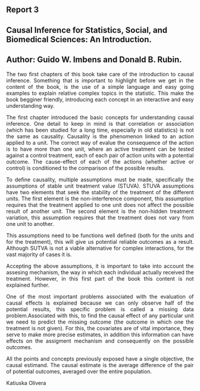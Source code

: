 ## Report 3
## Causal Inference for Statistics, Social, and Biomedical Sciences: An Introduction.
## Author: Guido W. Imbens and Donald B. Rubin. 
<p style='text-align: justify;'> The two first chapters of this book take care of the introduction to causal inference. Something that is important to highlight before we get in the content of the book, is the use of a simple language and easy going examples to explain relative complex topics in the statistic. This make the book begginer friendly, introducing each concept in an interactive and easy understanding way.<p>
<p style='text-align: justify;'> The first chapter introduced the basic concepts for understanding causal inference. One detail to keep in mind is that correlation or association (which has been studied for a long time, especially in old statistics) is not the same as causality. Causality is the phenomenon linked to an action applied to a unit. The correct way of evalue the consequence of the action is to have more than one unit, where an active treatment can be tested against a control treatment, each of each pair of action units with a potential outcome.  The cause-effect of each of the actions (whether active or control) is conditioned to the comparison of the possible results.<p>
<p style='text-align: justify;'>To define causality, multiple assumptions must be made, specifically the assumptions of stable unit treatment value (STUVA). STUVA assumptions have two elements that seek the stability of the treatment of the different units. The first element is the non-interference component, this assumption requires that the treatment applied to one unit does not affect the possible result of another unit. The second element is the non-hidden treatment variation, this assumption requires that the treatment does not vary from one unit to another.<p>
<p style='text-align: justify;'>This assumptions need to be functions well defined (both for the units and for the treatment), this will give us potential reliable outcomes as a result. Although SUTVA is not a viable alternative for complex interactions, for the vast majority of cases it is.<p>
<p style='text-align: justify;'>Accepting the above assumptions, it is important to take into account the assesing mechanism, the way in which each individual actually received the treatment. However, in this first part of the book this content is not explained further. <p>
<p style='text-align: justify;'>One of the most important problems associated with the evaluation of causal effects is explained because we can only observe half of the potential results, this specific problem is called a missing data problem.Associated with this, to find the causal effect of any particular unit we need to predict the missing outcome (the outcome in which one the treatment is not given). For this, the covariates are of vital importance, they serve to make more precise estimates, in addition this information can have effects on the assigment mechanism and consequently on the possible outcomes.<p>
<p style='text-align: justify;'> All the points and concepts previously exposed have a single objective, the causal estimand. The causal estimate is the average difference of the pair of potential outcomes, averaged over the entire population.<p>
Katiuska Olivera